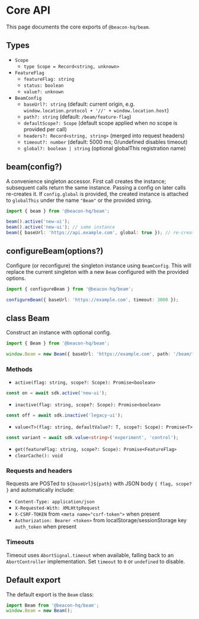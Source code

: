# Core API

This page documents the core exports of `@beacon-hq/beam`.

## Types

- `Scope`
  - `type Scope = Record<string, unknown>`
- `FeatureFlag`
  - `featureFlag: string`
  - `status: boolean`
  - `value?: unknown`
- `BeamConfig`
  - `baseUrl?: string` (default: current origin, e.g. `window.location.protocol + '//' + window.location.host`)
  - `path?: string` (default: `/beam/feature-flag`)
  - `defaultScope?: Scope` (default scope applied when no scope is provided per call)
  - `headers?: Record<string, string>` (merged into request headers)
  - `timeout?: number` (default: 5000 ms; 0/undefined disables timeout)
  - `global?: boolean | string` (optional globalThis registration name)

## beam(config?)

A convenience singleton accessor. First call creates the instance; subsequent calls return the same instance. Passing a config on later calls re-creates it. If `config.global` is provided, the created instance is attached to `globalThis` under the name `"Beam"` or the provided string.

```ts
import { beam } from '@beacon-hq/beam';

beam().active('new-ui');
beam().active('new-ui'); // same instance
beam({ baseUrl: 'https://api.example.com', global: true }); // re-created and assigned to globalThis.Beam
```

## configureBeam(options?)

Configure (or reconfigure) the singleton instance using `BeamConfig`. This will replace the current singleton with a new `Beam` configured with the provided options.

```ts
import { configureBeam } from '@beacon-hq/beam';

configureBeam({ baseUrl: 'https://example.com', timeout: 3000 });
```

## class Beam

Construct an instance with optional config.

```ts
import { Beam } from '@beacon-hq/beam';

window.Beam = new Beam({ baseUrl: 'https://example.com', path: '/beam/feature-flag', timeout: 5000 });
```

### Methods

- `active(flag: string, scope?: Scope): Promise<boolean>`

```ts
const on = await sdk.active('new-ui');
```

- `inactive(flag: string, scope?: Scope): Promise<boolean>`

```ts
const off = await sdk.inactive('legacy-ui');
```

- `value<T>(flag: string, defaultValue?: T, scope?: Scope): Promise<T>`

```ts
const variant = await sdk.value<string>('experiment', 'control');
```

- `get(featureFlag: string, scope?: Scope): Promise<FeatureFlag>`
- `clearCache(): void`

### Requests and headers

Requests are POSTed to `${baseUrl}${path}` with JSON body `{ flag, scope? }` and automatically include:

- `Content-Type: application/json`
- `X-Requested-With: XMLHttpRequest`
- `X-CSRF-TOKEN` from `<meta name="csrf-token">` when present
- `Authorization: Bearer <token>` from localStorage/sessionStorage key `auth_token` when present

### Timeouts

Timeout uses `AbortSignal.timeout` when available, falling back to an `AbortController` implementation. Set `timeout` to `0` or `undefined` to disable.

## Default export

The default export is the `Beam` class:

```ts
import Beam from '@beacon-hq/beam';
window.Beam = new Beam();
```
